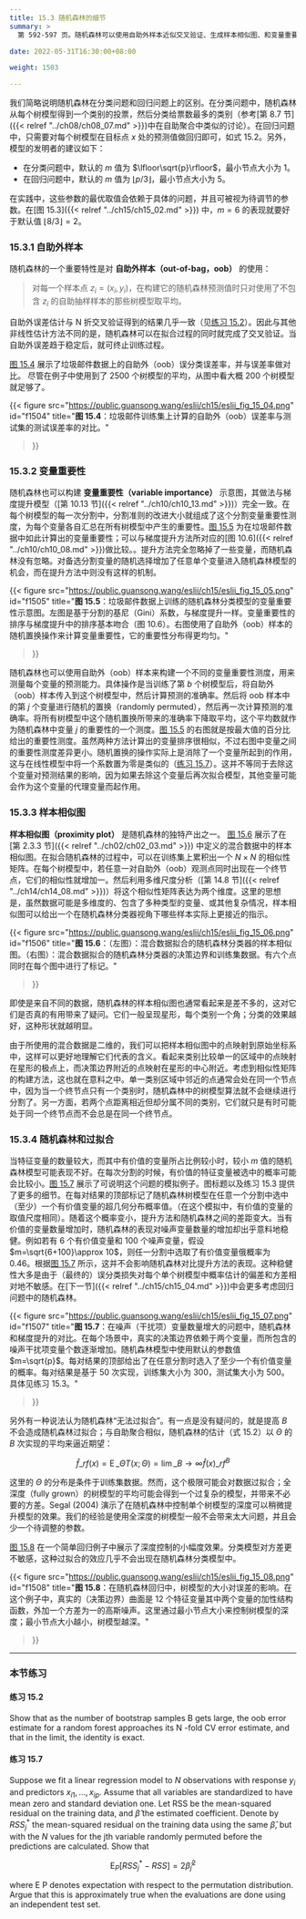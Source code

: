 ```yaml
---
title: 15.3 随机森林的细节
summary: >
  第 592-597 页。随机森林可以使用自助外样本近似交叉验证、生成样本相似图、和变量重要性。

date: 2022-05-31T16:30:00+08:00

weight: 1503

---
```


我们简略说明随机森林在分类问题和回归问题上的区别。在分类问题中，随机森林从每个树模型得到一个类别的投票，然后分类给票数最多的类别（参考[第 8.7 节]({{< relref "../ch08/ch08_07.md" >}})中在自助聚合中类似的讨论）。在回归问题中，只需要对每个树模型在目标点 $x$ 处的预测值做回归即可，如式 15.2。另外，模型的发明者的建议如下：

- 在分类问题中，默认的 $m$ 值为 $\lfloor\sqrt{p}\rfloor$，最小节点大小为 1。
- 在回归问题中，默认的 $m$ 值为 $\lfloor p/3 \rfloor$，最小节点大小为 5。

在实践中，这些参数的最优取值会依赖于具体的问题，并且可被视为待调节的参数。在[图 15.3]({{< relref "../ch15/ch15_02.md" >}}) 中，$m=6$ 的表现就要好于默认值 $\lfloor 8/3 \rfloor = 2$。

### 15.3.1 自助外样本

随机森林的一个重要特性是对 **自助外样本（out-of-bag，oob）** 的使用：
> 对每一个样本点 $z_i=(x_i,y_i)$，在构建它的随机森林预测值时只对使用了不包含 $z_i$ 的自助抽样样本的那些树模型取平均。

自助外误差估计与 N 折交叉验证得到的结果几乎一致（见[练习 15.2](#练习-152)）。因此与其他非线性估计方法不同的是，随机森林可以在拟合过程的同时就完成了交叉验证。当自助外误差趋于稳定后，就可终止训练过程。

[图 15.4](#figure-f1504) 展示了垃圾邮件数据上的自助外（oob）误分类误差率，并与误差率做对比。
尽管在例子中使用到了 2500 个树模型的平均，从图中看大概 200 个树模型就足够了。

{{< figure
  src="https://public.guansong.wang/eslii/ch15/eslii_fig_15_04.png"
  id="f1504"
  title="**图 15.4**：垃圾邮件训练集上计算的自助外（oob）误差率与测试集的测试误差率的对比。"
>}}

### 15.3.2 变量重要性

随机森林也可以构建 **变量重要性（variable importance）** 示意图，其做法与梯度提升模型（[第 10.13 节]({{< relref "../ch10/ch10_13.md" >}})）完全一致。在每个树模型的每一次分割中，分割准则的改进大小就组成了这个分割变量重要性测度，为每个变量各自汇总在所有树模型中产生的重要性。[图 15.5](#figure-f1505) 为在垃圾邮件数据中如此计算出的变量重要性；可以与梯度提升方法所对应的[图 10.6]({{< relref "../ch10/ch10_08.md" >}})做比较。。提升方法完全忽略掉了一些变量，而随机森林没有忽略。对备选分割变量的随机选择增加了任意单个变量进入随机森林模型的机会，而在提升方法中则没有这样的机制。

{{< figure
  src="https://public.guansong.wang/eslii/ch15/eslii_fig_15_05.png"
  id="f1505"
  title="**图 15.5**：垃圾邮件数据上训练的随机森林分类模型的变量重要性示意图。左图是基于分割的基尼（Gini）系数，与梯度提升一样。变量重要性的排序与梯度提升中的排序基本吻合（图 10.6）。右图使用了自助外（oob）样本的随机置换操作来计算变量重要性，它的重要性分布得更均匀。"
>}}

随机森林也可以使用自助外（oob）样本来构建一个不同的变量重要性测度，用来测量每个变量的预测能力。具体操作是当训练了第 $b$ 个树模型后，将自助外（oob）样本传入到这个树模型中，然后计算预测的准确率。然后将 oob 样本中的第 $j$ 个变量进行随机的置换（randomly permuted），然后再一次计算预测的准确率。将所有树模型中这个随机置换所带来的准确率下降取平均，这个平均数就作为随机森林中变量 $j$ 的重要性的一个测度。[图 15.5](#figure-f1505) 的右图就是按最大值的百分比给出的重要性测度。虽然两种方法计算出的变量排序很相似，不过右图中变量之间的重要性测度差异更小。随机置换的操作实际上是消除了一个变量所起到的作用，这与在线性模型中将一个系数置为零是类似的（[练习 15.7](#练习-157)）。这并不等同于去除这个变量对预测结果的影响，因为如果去除这个变量后再次拟合模型，其他变量可能会作为这个变量的代理变量而起作用。

### 15.3.3 样本相似图

**样本相似图（proximity plot）** 是随机森林的独特产出之一。
[图 15.6](#figure-f1506) 展示了在[第 2.3.3 节]({{< relref "../ch02/ch02_03.md" >}}) 中定义的混合数据中的样本相似图。在拟合随机森林的过程中，可以在训练集上累积出一个 $N\times N$ 的相似性矩阵。在每个树模型中，若任意一对自助外（oob）观测点同时出现在一个终节点，它们的相似性就增加一。然后利用多维尺度分析（[第 14.8 节]({{< relref "../ch14/ch14_08.md" >}})）将这个相似性矩阵表达为两个维度。这里的思想是，虽然数据可能是多维度的、包含了多种类型的变量、或其他复杂情况，样本相似图可以给出一个在随机森林分类器视角下哪些样本实际上更接近的指示。

{{< figure
  src="https://public.guansong.wang/eslii/ch15/eslii_fig_15_06.png"
  id="f1506"
  title="**图 15.6**：（左图）：混合数据拟合的随机森林分类器的样本相似图。（右图）：混合数据拟合的随机森林分类器的决策边界和训练集数据。有六个点同时在每个图中进行了标记。"
>}}

即使是来自不同的数据，随机森林的样本相似图也通常看起来是差不多的，这对它们是否真的有用带来了疑问。它们一般呈现星形，每个类别一个角；分类的效果越好，这种形状就越明显。

由于所使用的混合数据是二维的，我们可以把样本相似图中的点映射到原始坐标系中，这样可以更好地理解它们代表的含义。看起来类别比较单一的区域中的点映射在星形的极点上，而决策边界附近的点映射在星形的中心附近。考虑到相似性矩阵的构建方法，这也就在意料之中。单一类别区域中邻近的点通常会处在同一个节点中，因为当一个终节点只有一个类别时，随机森林中的树模型算法就不会继续进行分割了。另一方面，若两个点距离相近但却分属不同的类别，它们就只是有时可能处于同一个终节点而不会总是在同一个终节点。

### 15.3.4 随机森林和过拟合

当特征变量的数量较大，而其中有价值的变量所占比例较小时，较小 $m$ 值的随机森林模型可能表现不好。在每次分割的时候，有价值的特征变量被选中的概率可能会比较小。[图 15.7](#figure-f1507) 展示了可说明这个问题的模拟例子。图标题以及练习 15.3 提供了更多的细节。在每对结果的顶部标记了随机森林树模型在任意一个分割中选中（至少）一个有价值变量的超几何分布概率值。（在这个模拟中，有价值的变量的取值尺度相同）。随着这个概率变小，提升方法和随机森林之间的差距变大。当有价值的变量数量增加时，随机森林的表现对噪声变量数量的增加却出乎意料地稳健。例如若有 6 个有价值变量和 100 个噪声变量，假设 $m=\sqrt{6+100}\approx 10$，则任一分割中选取了有价值变量俄概率为 0.46。根据[图 15.7](#figure-f1507) 所示，这并不会影响随机森林对比提升方法的表现。这种稳健性大多是由于（最终的）误分类损失对每个单个树模型中概率估计的偏差和方差相对地不敏感。在[下一节]({{< relref "../ch15/ch15_04.md" >}})中会更多考虑回归问题中的随机森林。

{{< figure
  src="https://public.guansong.wang/eslii/ch15/eslii_fig_15_07.png"
  id="f1507"
  title="**图 15.7**：在噪声（干扰项）变量数量增大的问题中，随机森林和梯度提升的对比。在每个场景中，真实的决策边界依赖于两个变量，而所包含的噪声干扰项变量个数逐渐增加。随机森林模型中使用默认的参数值 $m=\sqrt{p}$。每对结果的顶部给出了在任意分割时选入了至少一个有价值变量的概率。每对结果是基于 50 次实现，训练集大小为 300，测试集大小为 500。具体见练习 15.3。"
>}}

另外有一种说法认为随机森林“无法过拟合”。有一点是没有疑问的，就是提高 $B$ 不会造成随机森林过拟合；与自助聚合相似，随机森林的估计（式 15.2）以 $\Theta$ 的 $B$ 次实现的平均来逼近期望：

$$\hat{f}\_{rf}(x) = \operatorname{E}\_{\Theta}T(x;\Theta)
= \lim\_{B\rightarrow\infty}\hat{f}(x)\_{rf}^B\tag{15.3}$$

这里的 $\Theta$ 的分布是条件于训练集数据。然而，这个极限可能会对数据过拟合；全深度（fully grown）的树模型的平均可能会得到一个过复杂的模型，并带来不必要的方差。Segal (2004) 演示了在随机森林中控制单个树模型的深度可以稍微提升模型的效果。我们的经验是使用全深度的树模型一般不会带来太大问题，并且会少一个待调整的参数。

[图 15.8](#figure-f1508) 在一个简单回归例子中展示了深度控制的小幅度效果。分类模型对方差更不敏感，这种过拟合的效应几乎不会出现在随机森林分类模型中。

{{< figure
  src="https://public.guansong.wang/eslii/ch15/eslii_fig_15_08.png"
  id="f1508"
  title="**图 15.8**：在随机森林回归中，树模型的大小对误差的影响。在这个例子中，真实的（决策边界）曲面是 12 个特征变量其中两个变量的加性结构函数，外加一个方差为一的高斯噪声。这里通过最小节点大小来控制树模型的深度；最小节点大小越小，树模型越深。"
>}}

----------
### 本节练习

#### 练习 15.2
Show that as the number of bootstrap samples B gets large, the
oob error estimate for a random forest approaches its N -fold CV error
estimate, and that in the limit, the identity is exact.

#### 练习 15.7
Suppose we fit a linear regression model to $N$ observations with
response $y_i$ and predictors $x_{i1},\dots,x_{ip}$. Assume that all variables are
standardized to have mean zero and standard deviation one. Let RSS be the
mean-squared residual on the training data, and $\hat{\beta}$ the estimated coefficient.
Denote by $RSS_j^*$ the mean-squared residual on the training data using the
same $\hat{\beta}$, but with the $N$ values for the jth variable randomly permuted
before the predictions are calculated. Show that

$$\operatorname{E}_P[RSS_j^*-RSS] = 2\hat{\beta}_j^2\tag{15.13}$$

where E P denotes expectation with respect to the permutation distribution.
Argue that this is approximately true when the evaluations are done using
an independent test set.